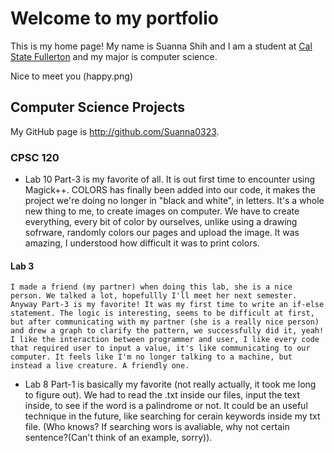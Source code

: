 # Welcome to my portfolio

This is my home page! My name is Suanna Shih and I am a student at [Cal State Fullerton](http://www.fullerton.edu/) and my major is computer science.

Nice to meet you (happy.png)

## Computer Science Projects

My GitHub page is http://github.com/Suanna0323.

### CPSC 120

* Lab 10 
    Part-3 is my favorite of all. It is out first time to encounter using Magick++. COLORS has finally been added into our code, it makes the project we're doing no longer in "black and white", in letters. It's a whole new thing to me, to create images on  computer. We have to create everything, every bit of color by ourselves, unlike using a drawing sofrware, randomly colors our pages and upload the image. It was amazing, I understood how difficult it was to print colors. 
#### Lab 3
    I made a friend (my partner) when doing this lab, she is a nice person. We talked a lot, hopefullly I'll meet her next semester. 
    Anyway Part-3 is my favorite! It was my first time to write an if-else statement. The logic is interesting, seems to be difficult at first, but after communicating with my partner (she is a really nice person) and drew a graph to clarify the pattern, we successfully did it, yeah! 
    I like the interaction between programmer and user, I like every code that required user to input a value, it's like communicating to our computer. It feels like I'm no longer talking to a machine, but instead a live creature. A friendly one.
* Lab 8
    Part-1 is basically my favorite (not really actually, it took me long to figure out). We had to read the .txt inside our files, input the text inside, to see if the word is a palindrome or not. It could be an useful technique in the future, like searching for cerain keywords inside my txt file. (Who knows? If searching wors is avaliable, why not certain sentence?(Can't think of an example, sorry)).

    